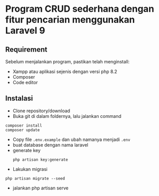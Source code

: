 # Program CRUD sederhana dengan fitur pencarian menggunakan Laravel 9

## Requirement
Sebelum menjalankan program, pastikan telah menginstall:
- Xampp atau aplikasi sejenis dengan versi php 8.2
- Composer
- Code editor

## Instalasi
- Clone repository/download
- Buka git di dalam foldernya, lalu jalankan command 
```
composer install
composer update
```
- Copy file `.env.example` dan ubah namanya menjadi `.env`
- buat database dengan nama laravel
- generate key
  ```
  php artisan key:generate
  ```
- Lakukan migrasi
 ```
 php artisan migrate --seed
```
- jalankan php artisan serve

